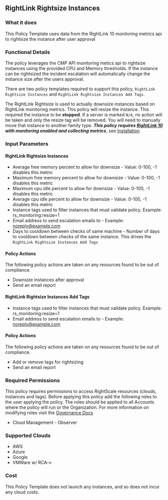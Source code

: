 ## RightLink Rightsize Instances

### What it does

This Policy Template uses data from the RightLink 10 monitoring metrics api to rightsize the  instance after user approval

### Functional Details

The policy leverages the CMP API monitoring metics api to rightsize instances using the provided CPU and Memory thresholds.  If the instance can be rightsized the incident escalation will automatically change the instance size after the users approval.

There are two policy templates required to support this policy, `RightLink Rightsize Instances` and `RightLink Rightsize Instances Add Tags`.

The RightLink Rightsize is used to actually downsize instances based on RightLink monitoring metrics. This policy will  resize the instance. This required the instance to be **stopped**.
If a server is marked `N/A`, no action will be taken and only the resize tag will be removed. You will need to manually move that instance to another family type.
**_This policy requires [RightLink 10](http://docs.rightscale.com/rl10/getting_started.html) with monitoring enabled and collecting metrics_**, see [Installation](http://docs.rightscale.com/rl10/about.html)


### Input Parameters

#### RightLink Rightsize Instances

- Average free memory percent to allow for downsize - Value: 0-100, -1 disables this metric
- Maximum free memory percent to allow for downsize - Value: 0-100, -1 disables this metric
- Maximum cpu idle percent to allow for downsize - Value: 0-100, -1 disables this metric
- Average cpu idle percent to allow for downsize - Value: 0-100, -1 disables this metric
- Instance tags used to filter instances that must validate policy. Example: rs_monitoring:resize=1
- Email address to send escalation emails to - Example: noreply@example.com
- Days to cooldown between checks of same machine - Number of days to cooldown between checks of the same instance. This drives the `RightLink Rightsize Instances Add Tags`

#### Policy Actions

The following policy actions are taken on any resources found to be out of compliance.

- Downsize instances after approval
- Send an email report

#### RightLink Rightsize Instances Add Tags

- Instance tags used to filter instances that must validate policy. Example: rs_monitoring:resize=1
- Email address to send escalation emails to - Example: noreply@example.com

#### Policy Actions

The following policy actions are taken on any resources found to be out of compliance.

- Add or remove tags for rightsizing
- Send an email report


### Required Permissions

This policy requires permissions to access RightScale resources (clouds, instances and tags).  Before applying this policy add the following roles to the user applying the policy.  The roles should be applied to all Accounts where the policy will run or the Organization. For more information on modifying roles visit the [Governance Docs](https://docs.rightscale.com/cm/ref/user_roles.html)

- Cloud Management - Observer

### Supported Clouds

- AWS
- Azure
- Google
- VMWare w/ RCA-v

### Cost

This Policy Template does not launch any instances, and so does not incur any cloud costs.
